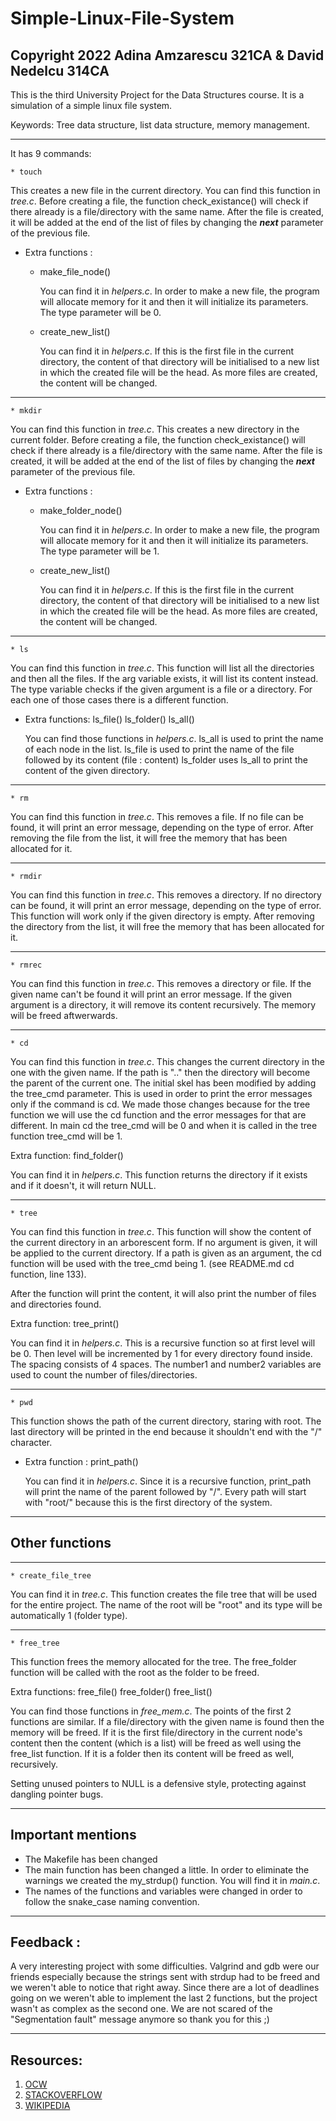 # Simple-Linux-File-System
## Copyright 2022 Adina Amzarescu 321CA & David Nedelcu 314CA

This is the third University Project for the Data Structures course.
It is a simulation of a simple linux file system.

Keywords: Tree data structure, list data structure, memory management.

___________________________________________________________________________________________

It has 9 commands:

```
* touch 
```
  This creates a new file in the current directory.
  You can find this function in _tree.c_.
  Before creating a file, the function check_existance()
  will check if there already is a file/directory with the same name.
  After the file is created, it will be added at the end of the list of files by
  changing the **_next_** parameter of the previous file.
  
  * Extra functions :
  
    * make_file_node()
  
      You can find it in _helpers.c_.
      In order to make a new file, the program will allocate memory for it
      and then it will initialize its parameters.
      The type parameter will be 0.
    
    * create_new_list()
    
      You can find it in _helpers.c_.
      If this is the first file in the current directory, the content of
      that directory will be initialised to a new list in which the created
      file will be the head. As more files are created, the content will be
      changed.

___________________________________________________________________________________________

```   
* mkdir
```

  You can find this function in _tree.c_.
  This creates a new directory in the current folder.
  Before creating a file, the function check_existance()
  will check if there already is a file/directory with the same name.
  After the file is created, it will be added at the end of the list of files by
  changing the **_next_** parameter of the previous file.
  
  * Extra functions :
  
      * make_folder_node()
  
        You can find it in _helpers.c_.
        In order to make a new file, the program will allocate memory for it
        and then it will initialize its parameters.
        The type parameter will be 1.
        
      * create_new_list()
    
        You can find it in _helpers.c_.
        If this is the first file in the current directory, the content of
        that directory will be initialised to a new list in which the created
        file will be the head. As more files are created, the content will be
        changed.


___________________________________________________________________________________________

```  
* ls
```

  You can find this function in _tree.c_.
  This function will list all the directories and then all the files. If the arg variable
  exists, it will list its content instead. The type variable checks if the given argument
  is a file or a directory. For each one of those cases there is a different function.

  
  * Extra functions: ls_file() ls_folder() ls_all()
  
    You can find those functions in _helpers.c_.
    ls_all is used to print the name of each node in the list.
    ls_file is used to print the name of the file followed by its content (file : content)
    ls_folder uses ls_all to print the content of the given directory.
    
___________________________________________________________________________________________

```
* rm
```

   You can find this function in _tree.c_.
   This removes a file. If no file can be found, it will print
   an error message, depending on the type of error.
   After removing the file from the list, it will free
   the memory that has been allocated for it.
   
___________________________________________________________________________________________

```
* rmdir
```

   You can find this function in _tree.c_.
   This removes a directory. If no directory can be found, it will print
   an error message, depending on the type of error.
   This function will work only if the given directory is empty.
   After removing the directory from the list, it will free
   the memory that has been allocated for it.
   
___________________________________________________________________________________________

```
* rmrec
```

   You can find this function in _tree.c_.
   This removes a directory or file. If the given name can't be found it will print
   an error message.
   If the given argument is a directory, it will remove its content recursively.
   The memory will be freed aftwerwards.
   
___________________________________________________________________________________________

```
* cd
```

   You can find this function in _tree.c_.
   This changes the current directory in the one with the given name. 
   If the path is ".." then the directory will become the parent of the current one. 
   The initial skel has been modified by adding the tree_cmd parameter. This is used in
   order to print the error messages only if the command is cd. We made those changes because
   for the tree function we will use the cd function and the error messages for that are different.
   In main cd the tree_cmd will be 0 and when it is called in the tree function tree_cmd will be 1.
   
   Extra function: find_folder()
   
   You can find it in _helpers.c_. 
   This function returns the directory if it exists and if it doesn't, it will return NULL.
   
___________________________________________________________________________________________

```
* tree
```

   You can find this function in _tree.c_.
   This function will show the content of the current directory in an
   arborescent form.
   If no argument is given, it will be applied to the current directory.
   If a path is given as an argument, the cd function will be used with
   the tree_cmd being 1. (see README.md cd function, line 133).
   
   After the function will print the content, it will also print the
   number of files and directories found.
   
   Extra function: tree_print()
   
   You can find it in _helpers.c_. 
   This is a recursive function so at first level will be 0. Then level
   will be incremented by 1 for every directory found inside. The spacing
   consists of 4 spaces. The number1 and number2 variables are used to count
   the number of files/directories.
   
___________________________________________________________________________________________

```
* pwd
```

   This function shows the path of the current directory, staring with root. The last
   directory will be printed in the end because it shouldn't end with the "/" character.
    
   * Extra function : print_path()
   
       You can find it in _helpers.c_. 
       Since it is a recursive function, print_path will print
       the name of the parent followed by "/". Every path will start with "root/" because
       this is the first directory of the system.
       
___________________________________________________________________________________________

## **Other functions**
___________________________________________________________________________________________

```
* create_file_tree
```

  You can find it in _tree.c_. 
  This function creates the file tree that will be used for the entire project. 
  The name of the root will be "root" and its type will be automatically 1 (folder type).

___________________________________________________________________________________________

```
* free_tree
```

  This function frees the memory allocated for the tree. The free_folder function will be
  called with the root as the folder to be freed.
  
  Extra functions: free_file() free_folder() free_list()
  
  You can find those functions in _free_mem.c_. 
  The points of the first 2 functions are similar. If a file/directory with the given name
  is found then the memory will be freed. If it is the first file/directory in the current
  node's content then the content (which is a list) will be freed as well using the free_list
  function. If it is a folder then its content will be freed as well, recursively.
  
  Setting unused pointers to NULL is a defensive style, protecting against dangling pointer bugs.
  
___________________________________________________________________________________________
  
  ## Important mentions
  
  * The Makefile has been changed
  * The main function has been changed a little. In order to eliminate the warnings we created
    the my_strdup() function. You will find it in _main.c_.
  * The names of the functions and variables were changed in order to follow the snake_case
    naming convention.
    
___________________________________________________________________________________________

## Feedback :

A very interesting project with some difficulties. Valgrind and gdb were our friends especially
because the strings sent with strdup had to be freed and we weren't able to notice that right away.
Since there are a lot of deadlines going on we weren't able to implement the last 2 functions, but
the project wasn't as complex as the second one. We are not scared of the "Segmentation fault" message
anymore so thank you for this ;)

___________________________________________________________________________________________

## Resources:

1. [OCW](https://ocw.cs.pub.ro/courses/sd-ca)
2. [STACKOVERFLOW](https://stackoverflow.com/questions/1025589/setting-variable-to-null-after-free)
3. [WIKIPEDIA](https://en.wikipedia.org/wiki/Tree_(data_structure))
  
